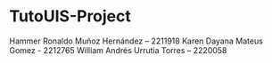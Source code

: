 # TutoUIS-Project

Hammer Ronaldo Muñoz Hernández – 2211918 
Karen Dayana Mateus Gomez - 2212765
William Andrés Urrutia Torres  – 2220058
